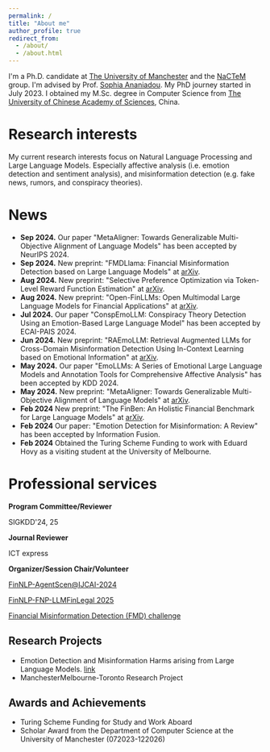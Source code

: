 ```yaml
---
permalink: /
title: "About me"
author_profile: true
redirect_from: 
  - /about/
  - /about.html
---
```


I'm a Ph.D. candidate at [The University of Manchester](https://www.manchester.ac.uk/) and the [NaCTeM](https://nactem.ac.uk/) group. I'm advised by Prof. [Sophia Ananiadou](https://research.manchester.ac.uk/en/persons/sophia.ananiadou). My PhD journey started in July 2023. I obtained my M.Sc. degree in Computer Science from [The University of Chinese Academy of Sciences](https://english.ucas.ac.cn/), China.

<!-- I have been a visiting student at [the University of Melbourne](https://www.unimelb.edu.au/) under the supervision of Prof. [Eduard Hovy](https://www.cs.cmu.edu/~hovy/) since April.-->


Research interests
======
My current research interests focus on Natural Language Processing and Large Language Models. Especially affective analysis (i.e. emotion detection and sentiment analysis), and misinformation detection (e.g. fake news, rumors, and conspiracy theories). 

News
======
- **Sep 2024.** Our paper "MetaAligner: Towards Generalizable Multi-Objective Alignment of Language Models" has been accepted by NeurIPS 2024.
- **Sep 2024.** New preprint: "FMDLlama: Financial Misinformation Detection based on Large Language Models" at [arXiv](https://arxiv.org/abs/2409.16452).
- **Aug 2024.** New preprint: "Selective Preference Optimization via Token-Level Reward Function Estimation" at [arXiv](https://arxiv.org/abs/2408.13518).
- **Aug 2024.** New preprint: "Open-FinLLMs: Open Multimodal Large Language Models for Financial Applications" at [arXiv](https://arxiv.org/abs/2408.11878).
- **Jul 2024.** Our paper "ConspEmoLLM: Conspiracy Theory Detection Using an Emotion-Based Large Language Model" has been accepted by ECAI-PAIS 2024.
- **Jun 2024.** New preprint: "RAEmoLLM: Retrieval Augmented LLMs for Cross-Domain Misinformation Detection Using In-Context Learning based on Emotional Information" at [arXiv](https://arxiv.org/abs/2406.11093).
- **May 2024.** Our paper "EmoLLMs: A Series of Emotional Large Language Models and Annotation Tools for Comprehensive Affective Analysis" has been accepted by KDD 2024.
- **May 2024.** New preprint: "MetaAligner: Towards Generalizable Multi-Objective Alignment of Language Models" at [arXiv](https://arxiv.org/abs/2403.17141).
- **Feb 2024** New preprint: "The FinBen: An Holistic Financial Benchmark for Large Language Models" at [arXiv](https://arxiv.org/abs/2402.12659).
- **Feb 2024** Our paper: "Emotion Detection for Misinformation: A Review" has been accepted by Information Fusion.
- **Feb 2024** Obtained the Turing Scheme Funding to work with Eduard Hovy as a visiting student at the University of Melbourne.


Professional services
======

**Program Committee/Reviewer**

SIGKDD'24, 25

**Journal Reviewer**

ICT express

**Organizer/Session Chair/Volunteer**

[FinNLP-AgentScen@IJCAI-2024](https://sites.google.com/nlg.csie.ntu.edu.tw/finnlp-agentscen/shared-task-finllm)

[FinNLP-FNP-LLMFinLegal 2025](https://sites.google.com/nlg.csie.ntu.edu.tw/finnlp-fnp-llmfinlegal/home)

[Financial Misinformation Detection (FMD) challenge](https://coling2025fmd.thefin.ai/)

Research Projects
------
- Emotion Detection and Misinformation Harms arising from Large Language Models. [link](https://www.socialsciences.manchester.ac.uk/dts/research/seedcorn-funding/projects-2023-24/)
- ManchesterMelbourne-Toronto Research Project


Awards and Achievements
------
- Turing Scheme Funding for Study and Work Aboard
- Scholar Award from the Department of Computer Science at the University of Manchester (072023-122026)
